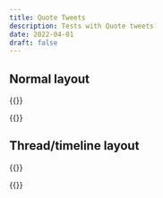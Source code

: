 ```yaml
---
title: Quote Tweets
description: Tests with Quote tweets
date: 2022-04-01
draft: false
---
```


## Normal layout

{{<tweet id="1479745452417425413">}}

{{<tweet id="1484445449348333568">}}

## Thread/timeline layout

{{<tweet mode="thread" id="1479745452417425413">}}

{{<tweet mode="thread" id="1484445449348333568">}}
